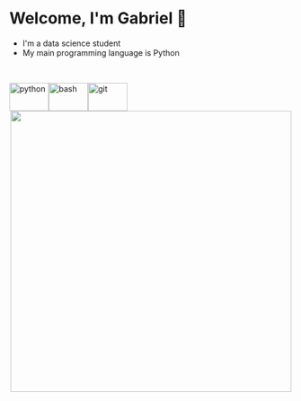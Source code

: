 # Welcome,  I'm Gabriel :wave: 

- I'm a data science student
- My main programming language is Python

<br />

<p align="left">
<img src="https://www.vectorlogo.zone/logos/python/python-icon.svg" alt="python" width="50" height="50" style="border:0px;margin:0px;float:left;width:70px;" /> 
<img src="https://www.vectorlogo.zone/logos/gnu_bash/gnu_bash-icon.svg" alt="bash" width="50" height="50" style="border:0px;margin:0px;float:left;width:70px;" /> 
<img src="https://www.vectorlogo.zone/logos/git-scm/git-scm-icon.svg" alt="git" width="50" height="50"style="border:0px;margin:0px;float:left;width:70px;" />
</p> 

<p align = "center">
  <img src="https://github-readme-streak-stats.herokuapp.com?user=Gartarok&hide_border=true" width=500>
</p>
